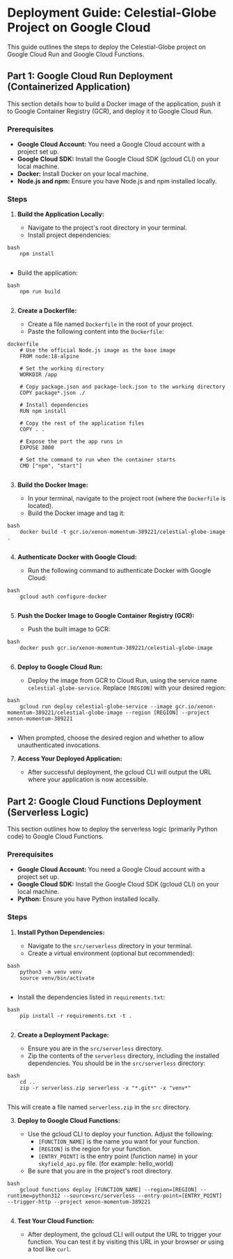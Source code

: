 # Deployment Guide: Celestial-Globe Project on Google Cloud

This guide outlines the steps to deploy the Celestial-Globe project on Google Cloud Run and Google Cloud Functions.

## Part 1: Google Cloud Run Deployment (Containerized Application)

This section details how to build a Docker image of the application, push it to Google Container Registry (GCR), and deploy it to Google Cloud Run.

### Prerequisites

*   **Google Cloud Account:** You need a Google Cloud account with a project set up.
*   **Google Cloud SDK:** Install the Google Cloud SDK (gcloud CLI) on your local machine.
*   **Docker:** Install Docker on your local machine.
*   **Node.js and npm:** Ensure you have Node.js and npm installed locally.

### Steps

1.  **Build the Application Locally:**

    *   Navigate to the project's root directory in your terminal.
    *   Install project dependencies:
```
bash
    npm install
    
```
*   Build the application:
```
bash
    npm run build
    
```
2.  **Create a Dockerfile:**

    *   Create a file named `Dockerfile` in the root of your project.
    *   Paste the following content into the `Dockerfile`:
```
dockerfile
    # Use the official Node.js image as the base image
    FROM node:18-alpine

    # Set the working directory
    WORKDIR /app

    # Copy package.json and package-lock.json to the working directory
    COPY package*.json ./

    # Install dependencies
    RUN npm install

    # Copy the rest of the application files
    COPY . .

    # Expose the port the app runs in
    EXPOSE 3000

    # Set the command to run when the container starts
    CMD ["npm", "start"]
    
```
3.  **Build the Docker Image:**

    *   In your terminal, navigate to the project root (where the `Dockerfile` is located).
    *   Build the Docker image and tag it:
```
bash
    docker build -t gcr.io/xenon-momentum-389221/celestial-globe-image .
    
```
4.  **Authenticate Docker with Google Cloud:**

    *   Run the following command to authenticate Docker with Google Cloud:
```
bash
    gcloud auth configure-docker
    
```
5.  **Push the Docker Image to Google Container Registry (GCR):**

    *   Push the built image to GCR:
```
bash
    docker push gcr.io/xenon-momentum-389221/celestial-globe-image
    
```
6.  **Deploy to Google Cloud Run:**

    *   Deploy the image from GCR to Cloud Run, using the service name `celestial-globe-service`. Replace `[REGION]` with your desired region:
```
bash
    gcloud run deploy celestial-globe-service --image gcr.io/xenon-momentum-389221/celestial-globe-image --region [REGION] --project xenon-momentum-389221
    
```
*   When prompted, choose the desired region and whether to allow unauthenticated invocations.

7.  **Access Your Deployed Application:**

    *   After successful deployment, the gcloud CLI will output the URL where your application is now accessible.

## Part 2: Google Cloud Functions Deployment (Serverless Logic)

This section outlines how to deploy the serverless logic (primarily Python code) to Google Cloud Functions.

### Prerequisites

*   **Google Cloud Account:** You need a Google Cloud account with a project set up.
*   **Google Cloud SDK:** Install the Google Cloud SDK (gcloud CLI) on your local machine.
*   **Python:** Ensure you have Python installed locally.

### Steps

1.  **Install Python Dependencies:**

    *   Navigate to the `src/serverless` directory in your terminal.
    *   Create a virtual environment (optional but recommended):
```
bash
    python3 -m venv venv
    source venv/bin/activate
    
```
*   Install the dependencies listed in `requirements.txt`:
```
bash
    pip install -r requirements.txt -t .
    
```
2.  **Create a Deployment Package:**

    *   Ensure you are in the `src/serverless` directory.
    *   Zip the contents of the `serverless` directory, including the installed dependencies. You should be in the `src/serverless` directory:
```
bash
    cd ..
    zip -r serverless.zip serverless -x "*.git*" -x "venv*"
    
```
This will create a file named `serverless.zip` in the `src` directory.

3.  **Deploy to Google Cloud Functions:**

    *   Use the gcloud CLI to deploy your function. Adjust the following:
        *   `[FUNCTION_NAME]` is the name you want for your function.
        *   `[REGION]` is the region for your function.
        *   `[ENTRY_POINT]` is the entry point (function name) in your `skyfield_api.py` file. (for example: hello_world)
    *   Be sure that you are in the project's root directory.
```
bash
    gcloud functions deploy [FUNCTION_NAME] --region=[REGION] --runtime=python312 --source=src/serverless --entry-point=[ENTRY_POINT] --trigger-http --project xenon-momentum-389221
    
```
4.  **Test Your Cloud Function:**

    *   After deployment, the gcloud CLI will output the URL to trigger your function. You can test it by visiting this URL in your browser or using a tool like `curl`.